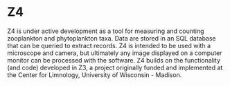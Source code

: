 # Z4
Z4 is under active development as a tool for measuring and counting zooplankton and phytoplankton taxa. Data are stored in an SQL database that can be queried to extract records. Z4 is intended to be used with a microscope and camera, but ultimately any image displayed on a computer monitor can be processed with the software.
Z4 builds on the functionality (and code) developed in Z3, a project originally funded and implemented at the Center for Limnology, University of Wisconsin - Madison.
